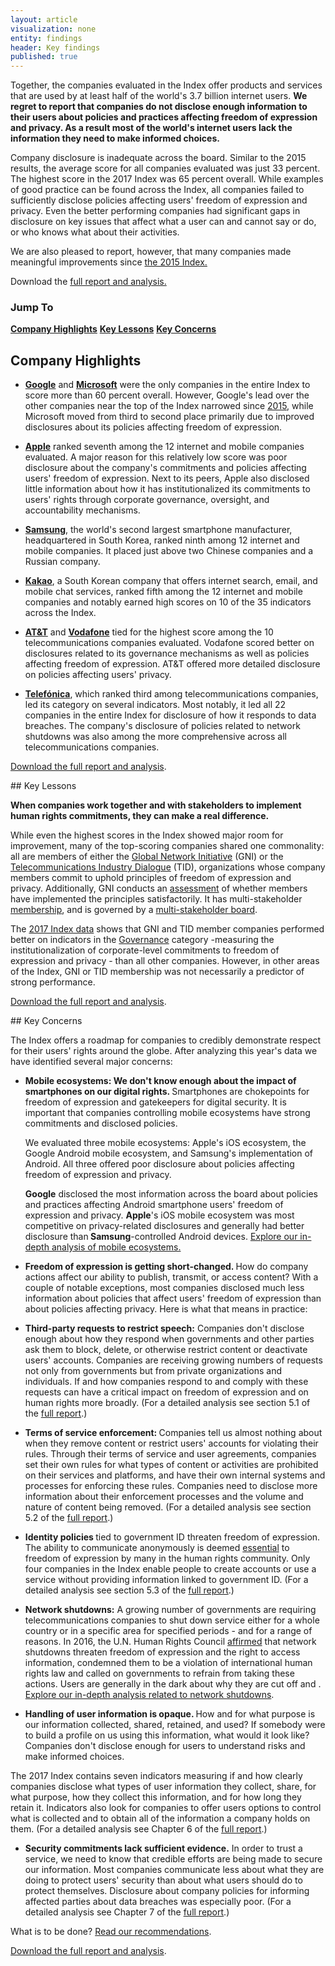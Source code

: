 ```yaml
---
layout: article
visualization: none
entity: findings
header: Key findings
published: true
---
```


Together, the companies evaluated in the Index offer products and services that are used by at least half of the world's 3.7 billion internet users.
**We regret to report that companies do not disclose enough information to their users about policies and practices affecting freedom of expression and privacy. As a result most of the world's internet users lack the information they need to make informed choices.**

Company disclosure is inadequate across the board. Similar to the 2015 results, the average score for all companies evaluated was just 33 percent. The highest score in the 2017 Index was 65 percent overall. While examples of good practice can be found across the Index, all companies failed to sufficiently disclose policies affecting users' freedom of expression and privacy. Even the better performing companies had significant gaps in disclosure on key issues that affect what a user can and cannot say or do, or who knows what about their activities. </p>
<p></p>
<p>We are also pleased to report, however, that many companies made meaningful improvements since <a href="https://rankingdigitalrights.org/index2015/">the 2015 Index.</a></p>
<p></p>
<p>Download the <a href="/download">full report and analysis.</a> </p>

### Jump To
[**Company Highlights**](#chapter-1)
[**Key Lessons**](#chapter-2)
[**Key Concerns**](#chapter-3)

## Company Highlights <a id="chapter-1"></a>
<p></p>
<ul>
<li><a href="https://rankingdigitalrights.org/index2017/companies/google"><strong>Google</strong></a> and <a href="https://rankingdigitalrights.org/index2017/companies/microsoft"><strong>Microsoft</strong></a> were the only companies in the entire Index to score more than 60 percent overall. However, Google's lead over the other companies near the top of the Index narrowed since <a href="https://rankingdigitalrights.org/index2015/">2015</a>, while Microsoft moved from third to second place primarily due to improved disclosures about its policies affecting freedom of expression.</li>
</ul>
<p></p>
<ul>
<li><a href="https://rankingdigitalrights.org/index2017/companies/apple"><strong>Apple</strong></a> ranked seventh among the 12 internet and mobile companies evaluated. A major reason for this relatively low score was poor disclosure about the company's commitments and policies affecting users' freedom of expression. Next to its peers, Apple also disclosed little information about how it has institutionalized its commitments to users' rights through corporate governance, oversight, and accountability mechanisms. </li>
</ul>
<p></p>
<ul>
<li><a href="https://rankingdigitalrights.org/index2017/companies/samsung"><strong>Samsung</strong></a>, the world's second largest smartphone manufacturer, headquartered in South Korea, ranked ninth among 12 internet and mobile companies. It placed just above two Chinese companies and a Russian company. </li>
</ul>
<p></p>
<ul>
<li><a href="https://rankingdigitalrights.org/index2017/companies/kakao"><strong>Kakao</strong></a>, a South Korean company that offers internet search, email, and mobile chat services, ranked fifth among the 12 internet and mobile companies and notably earned high scores on 10 of the 35 indicators across the Index.</li>
</ul>
<p></p>
<ul>
<li><a href="https://rankingdigitalrights.org/index2017/companies/att"><strong>AT&T</strong></a> and <a href="https://rankingdigitalrights.org/index2017/companies/vodafone"><strong>Vodafone</strong></a> tied for the highest score among the 10 telecommunications companies evaluated. Vodafone scored better on disclosures related to its governance mechanisms as well as policies affecting freedom of expression. AT&T offered more detailed disclosure on policies affecting users' privacy.</li>
</ul>
<p></p>
<ul>
<li><a href="https://rankingdigitalrights.org/index2017/companies/telefonica"><strong>Telefónica</strong></a>, which ranked third among telecommunications companies, led its category on several indicators. Most notably, it led all 22 companies in the entire Index for disclosure of how it responds to data breaches. The company's disclosure of policies related to network shutdowns was also among the more comprehensive across all telecommunications companies.</li>
</ul>
<p></p>
<p><a href="https://rankingdigitalrights.org/index2017/download">Download the full report and analysis</a>. </p>
<a id="chapter-2"></a>
<p></p>
## Key Lessons 
<p></p>
<p><strong>When companies work together and with stakeholders to implement human rights commitments, they can make a real difference.</strong></p>
<p></p>
<p>While even the highest scores in the Index showed major room for improvement, many of the top-scoring companies shared one commonality: all are members of either the <a href="https://globalnetworkinitiative.org/">Global Network Initiative</a> (GNI) or the <a href="http://www.telecomindustrydialogue.org/">Telecommunications Industry Dialogue</a> (TID), organizations whose company members commit to uphold principles of freedom of expression and privacy. Additionally, GNI conducts an <a href="http://globalnetworkinitiative.org/content/public-report-201516-independent-company-assessments-0">assessment</a> of whether members have implemented the principles satisfactorily. It has multi-stakeholder <a href="http://globalnetworkinitiative.org/participants/index.php">membership</a>, and is governed by a <a href="http://globalnetworkinitiative.org/content/gni-board-directors">multi-stakeholder board</a>. </p>
<p></p>
<p>The <a href="https://rankingdigitalrights.org/index2017/indicators">2017 Index data</a> shows that GNI and TID member companies performed better on indicators in the <a href="https://rankingdigitalrights.org/index2017/categories/governance">Governance</a> category -measuring the institutionalization of corporate-level commitments to freedom of expression and privacy - than all other companies. However, in other areas of the Index, GNI or TID membership was not necessarily a predictor of strong performance. </p>
<p></p>
<p><a href="https://rankingdigitalrights.org/index2017/download">Download the full report and analysis</a>. </p> 
<a id="chapter-3"></a>
<p></p>
## Key Concerns
<p></p>
<p>The Index offers a roadmap for companies to credibly demonstrate respect for their users' rights around the globe. After analyzing this year's data we have identified several major concerns: </p>
<p></p>
<ul>
<li><strong>Mobile ecosystems: We don't know enough about the impact of smartphones on our digital rights. </strong>Smartphones are chokepoints for freedom of expression and gatekeepers for digital security. It is important that companies controlling mobile ecosystems have strong commitments and disclosed policies.</li>
<p></p>
<p>We evaluated three mobile ecosystems: Apple's iOS ecosystem, the Google Android mobile ecosystem, and Samsung's implementation of Android. All three offered poor disclosure about policies affecting freedom of expression and privacy. </p>
<p></p>
<p><strong>Google</strong> disclosed the most information across the board about policies and practices affecting Android smartphone users' freedom of expression and privacy. <strong>Apple</strong>'s iOS mobile ecosystem was most competitive on privacy-related disclosures and generally had better disclosure than<strong> Samsung</strong>-controlled Android devices. <a href="https://rankingdigitalrights.org/index2017/findings/mobileecosystems">Explore our in-depth analysis of mobile ecosystems. </a></p>
</ul>
<ul>
<li><strong>Freedom of expression is getting short-changed. </strong>How do company actions affect our ability to publish, transmit, or access content? With a couple of notable exceptions, most companies disclosed much less information about policies that affect users' freedom of expression than about policies affecting privacy. Here is what that means in practice:</li>
</ul>
<ul>
<li><strong>Third-party requests to restrict speech:</strong> Companies don't disclose enough about how they respond when governments and other parties ask them to block, delete, or otherwise restrict content or deactivate users' accounts. Companies are receiving growing numbers of requests not only from governments but from private organizations and individuals. If and how companies respond to and comply with these requests can have a critical impact on freedom of expression and on human rights more broadly. (For a detailed analysis see section 5.1 of the <a href="https://rankingdigitalrights.org/download">full report</a>.) </li>
</ul>
<p></p>
<ul>
<li><strong>Terms of service enforcement: </strong>Companies tell us almost nothing about when they remove content or restrict users' accounts for violating their rules. Through their terms of service and user agreements, companies set their own rules for what types of content or activities are prohibited on their services and platforms, and have their own internal systems and processes for enforcing these rules. Companies need to disclose more information about their enforcement processes and the volume and nature of content being removed. (For a detailed analysis see section 5.2 of the <a href="https://rankingdigitalrights.org/download">full report</a>.) </li>
</ul>
<p></p>
<ul>
<li><strong>Identity policies </strong>tied to government ID threaten freedom of expression. The ability to communicate anonymously is deemed <a href="http://ap.ohchr.org/documents/dpage_e.aspx?si=A/HRC/29/32">essential</a> to freedom of expression by many in the human rights community. Only four companies in the Index enable people to create accounts or use a service without providing information linked to government ID. (For a detailed analysis see section 5.3 of the <a href="https://rankingdigitalrights.org/download">full report</a>.) </li>
</ul>
<p></p>
<ul>
<li><strong>Network shutdowns:</strong> A growing number of governments are requiring telecommunications companies to shut down service either for a whole country or in a specific area for specified periods - and for a range of reasons. In 2016, the U.N. Human Rights Council <a href="http://ap.ohchr.org/documents/dpage_e.aspx?si=A/HRC/32/L.20">affirmed</a> that network shutdowns threaten freedom of expression and the right to access information, condemned them to be a violation of international human rights law and called on governments to refrain from taking these actions. Users are generally in the dark about why they are cut off and . <a href="https://rankingdigitalrights.org/index2017/findings/networkshutdowns">Explore our in-depth analysis related to network shutdowns</a>. </li>
</ul>
<p></p>
<ul>
<li><strong>Handling of user information is opaque. </strong>How and for what purpose is our information collected, shared, retained, and used? If somebody were to build a profile on us using this information, what would it look like? Companies don't disclose enough for users to understand risks and make informed choices.</li>
</ul>
<p></p>
<p>The 2017 Index contains seven indicators measuring if and how clearly companies disclose what types of user information they collect, share, for what purpose, how they collect this information, and for how long they retain it. Indicators also look for companies to offer users options to control what is collected and to obtain all of the information a company holds on them. (For a detailed analysis see Chapter 6 of the <a href="https://rankingdigitalrights.org/download">full report</a>.)</p>
<p> </p>
<ul>
<li><strong>Security commitments lack sufficient evidence.</strong> In order to trust a service, we need to know that credible efforts are being made to secure our information. Most companies communicate less about what they are doing to protect users' security than about what users should do to protect themselves. Disclosure about company policies for informing affected parties about data breaches was especially poor. (For a detailed analysis see Chapter 7 of the <a href="https://rankingdigitalrights.org/download">full report</a>.)</li>
</ul>
<p></p>
<p>What is to be done? <a href="https://rankingdigitalrights.org/index2017/findings/recommendations">Read our recommendations</a>. </p>
<p></p>
<p><a href="https://rankingdigitalrights.org/index2017/download">Download the full report and analysis</a>. </p>
